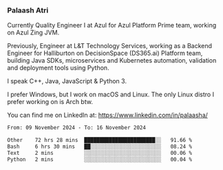 ### Palaash Atri

Currently Quality Engineer I at Azul for Azul Platform Prime team, working on Azul Zing JVM. 

Previously, Engineer at L&T Technology Services, working as a Backend Engineer for Halliburton on DecisionSpace (DS365.ai) Platform team, building Java SDKs, microservices and Kubernetes automation, validation and deployment tools using Python.

I speak C++, Java, JavaScript & Python 3.

I prefer Windows, but I work on macOS and Linux. The only Linux distro I prefer working on is Arch btw.

You can find me on LinkedIn at: https://www.linkedin.com/in/palaasha/

<!--START_SECTION:waka-->

```txt
From: 09 November 2024 - To: 16 November 2024

Other    72 hrs 28 mins  ███████████████████████░░   91.66 %
Bash     6 hrs 30 mins   ██░░░░░░░░░░░░░░░░░░░░░░░   08.24 %
Text     2 mins          ░░░░░░░░░░░░░░░░░░░░░░░░░   00.06 %
Python   2 mins          ░░░░░░░░░░░░░░░░░░░░░░░░░   00.04 %
```

<!--END_SECTION:waka-->

